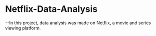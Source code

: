 # Netflix-Data-Analysis
--In this project, data analysis was made on Netflix, a movie and series viewing platform.
